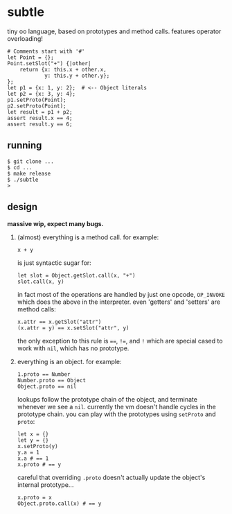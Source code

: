 # subtle

tiny oo language, based on prototypes and method calls.
features operator overloading!

    # Comments start with '#'
    let Point = {};
    Point.setSlot("+") {|other|
        return {x: this.x + other.x,
                y: this.y + other.y};
    };
    let p1 = {x: 1, y: 2};  # <-- Object literals
    let p2 = {x: 3, y: 4};
    p1.setProto(Point);
    p2.setProto(Point);
    let result = p1 + p2;
    assert result.x == 4;
    assert result.y == 6;

## running

    $ git clone ...
    $ cd ...
    $ make release
    $ ./subtle
    >

## design

**massive wip, expect many bugs.**

1. (almost) everything is a method call. for example:
   ```
   x + y
   ```
   is just syntactic sugar for:
   ```
   let slot = Object.getSlot.call(x, "+")
   slot.call(x, y)
   ```
   in fact most of the operations are handled by just one opcode, `OP_INVOKE`
   which does the above in the interpreter. even 'getters' and 'setters' are
   method calls:
   ```
   x.attr == x.getSlot("attr")
   (x.attr = y) == x.setSlot("attr", y)
   ```
   the only exception to this rule is `==`, `!=`, and `!` which are special cased
   to work with `nil`, which has no prototype.

2. everything is an object. for example:
   ```
   1.proto == Number
   Number.proto == Object
   Object.proto == nil
   ```
   lookups follow the prototype chain of the object,
   and terminate whenever we see a `nil`.
   currently the vm doesn't handle cycles in the prototype chain.
   you can play with the prototypes using `setProto` and `proto`:
   ```
   let x = {}
   let y = {}
   x.setProto(y)
   y.a = 1
   x.a # == 1
   x.proto # == y
   ```
   careful that overriding `.proto` doesn't actually update the object's
   internal prototype...
   ```
   x.proto = x
   Object.proto.call(x) # == y
   ```
